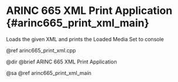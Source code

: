 # ARINC 665 XML Print Application {#arinc665_print_xml_main}

Loads the given XML and prints the Loaded Media Set to console

@ref arinc665_print_xml.cpp

@dir
@brief ARINC 665 XML Print Application

@sa @ref arinc665_print_xml_main
